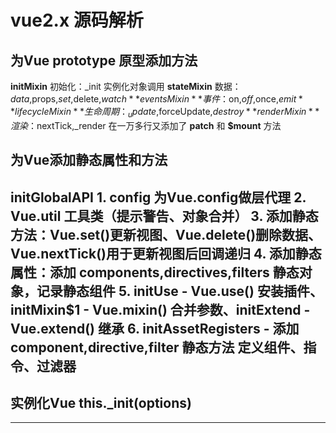 # vue2.x 源码解析

## 为Vue prototype 原型添加方法
  **initMixin** 初始化：_init 实例化对象调用
	**stateMixin** 数据：$data,$props,$set,$delete,$watch
	**eventsMixin** 事件：$on,$off,$once,$emit
	**lifecycleMixin** 生命周期：_update,$forceUpdate,$destroy
	**renderMixin** 渲染：$nextTick,_render
	在一万多行又添加了 **__patch__** 和 **$mount** 方法
## 为Vue添加静态属性和方法
  **initGlobalAPI**
     1. config 为Vue.config做层代理
     2. Vue.util 工具类（提示警告、对象合并）
     3. 添加静态方法：Vue.set()更新视图、Vue.delete()删除数据、Vue.nextTick()用于更新视图后回调递归
     4. 添加静态属性：添加 components,directives,filters 静态对象，记录静态组件
     5. initUse - Vue.use() 安装插件、initMixin$1 - Vue.mixin() 合并参数、initExtend - Vue.extend() 继承
     6. initAssetRegisters - 添加 component,directive,filter 静态方法 定义组件、指令、过滤器
---
## 实例化Vue this._init(options)
---
